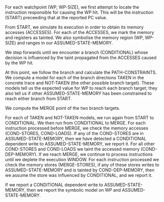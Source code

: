 For each watchpoint (WP, WP-SIZE), we first attempt to locate the instruction responsible for causing the WP hit. This will be the instruction (START) preceeding that at the reported PC value.

From START, we simulate its execution in order to obtain its memory accesses (ACCESSES). For each of the ACCESSES, we mark the memory and registers as tainted. We also symbolise the memory region (WP, WP-SIZE) and ranges in our ASSUMED-STATE-MEMORY.

We step forwards until we encounter a branch (CONDITIONAL) whose decision is influenced by the taint propagated from the ACCESSES caused by the WP hit.

At this point, we follow the branch and calculate the PATH-CONSTRAINTS. We compute a model for each of the branch directions TAKEN in the concrete trace and NOT-TAKEN (the other possible branch target). These models tell us the expected value for WP to reach each branch target; they also tell us if other ASSUMED-STATE-MEMORY has been constrained to reach either branch from START.

We compute the MERGE point of the two branch targets.

For each of TAKEN and NOT-TAKEN models, we run again from START to CONDITIONAL. We then run from CONDITIONAL to MERGE. For each instruction processed before MERGE, we check the memory accesses (COND-STORES, COND-LOADS). If any of the COND-STORES are in ASSUMED-STATE-MEMORY, then we have detected a CONDITIONAL dependent write to ASSUMED-STATE-MEMORY, we report it. For all other COND-STORES and COND-LOADS we taint the accessed memory (COND-DEP-MEMORY). If we reach MERGE, we continue to process instructions until we deplete the execution WINDOW. For each instruction processed we check the memory stores (MERGE-STORES), if any of these stores writes to ASSUMED-STATE-MEMORY and is tainted by COND-DEP-MEMORY, then we assume the store was influenced by CONDITIONAL, and we report it.

If we report a CONDITIONAL dependent write to ASSUMED-STATE-MEMORY, then we report the symbolic model on WP and ASSUMED-STATE-MEMORY.
